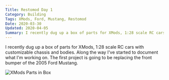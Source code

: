 ```yaml
---
Title: Restomod Day 1
Category: Building
Tags: XMods, Ford, Mustang, Restomod
Date: 2020-03-30
Updated: 2020-04-05
Summary: I recently dug up a box of parts for XMods, 1:28 scale RC cars with customizable chassis and bodies. Along the way I've started to document what I'm working on. The first project is going to be replacing the front bumper of the 2005 Ford Mustang.
---
```


I recently dug up a box of parts for XMods, 1:28 scale RC cars with customizable
chassis and bodies. Along the way I've started to document what I'm working on.
The first project is going to be replacing the front bumper of the 2005 Ford
Mustang.

![XMods Parts in Box]({attach}/img/2020_03_30_xmods_box.jpg)

